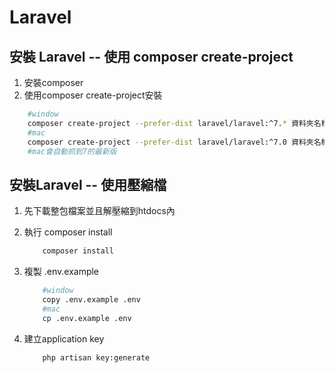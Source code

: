 # Laravel

## 安裝 Laravel -- 使用 composer create-project

1. 安裝composer
2. 使用composer create-project安裝

```bash
    #window
    composer create-project --prefer-dist laravel/laravel:^7.* 資料夾名稱
    #mac
    composer create-project --prefer-dist laravel/laravel:^7.0 資料夾名稱
    #mac會自動抓到7的最新版
```

## 安裝Laravel -- 使用壓縮檔

1. 先下載整包檔案並且解壓縮到htdocs內
2. 執行 composer install

    ```bash
        composer install
    ```

3. 複製 .env.example

    ```bash
        #window
        copy .env.example .env
        #mac
        cp .env.example .env
    ```

4. 建立application key

    ```bash
        php artisan key:generate
    ```
